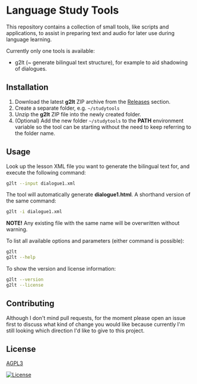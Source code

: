 # Language Study Tools

This repository contains a collection of small tools, like scripts and applications, to assist in preparing text and audio for later use during language learning.

Currently only one tools is available:

- g2lt (~ generate bilingual text structure), for example to aid shadowing of dialogues.

## Installation

1. Download the latest **g2lt** ZIP archive from the [Releases](https://github.com/andypeeters/language-study-tools/releases) section.
2. Create a separate folder, e.g. ```~/studytools```
3. Unzip the **g2lt** ZIP file into the newly created folder.
4. (Optional) Add the new folder ```~/studytools``` to the **PATH** environment variable so the tool can be starting without the need to keep referring to the folder name.

## Usage

Look up the lesson XML file you want to generate the bilingual text for, and execute the following command:

```bash
g2lt --input dialogue1.xml
```

The tool will automatically generate **dialogue1.html**.
A shorthand version of the same command:

```bash
g2lt -i dialogue1.xml
```


**NOTE!** Any existing file with the same name will be overwritten without warning.

To list all available options and parameters (either command is possible):

```bash
g2lt
g2lt --help
```

To show the version and license information:

```bash
g2lt --version
g2lt --license
```

## Contributing

Although I don't mind pull requests, for the moment please open an issue first
to discuss what kind of change you would like because currently I'm still looking
which direction I'd like to give to this project.

## License

[AGPL3](https://choosealicense.com/licenses/agpl-3.0/)

<a href="https://github.com/andypeeters/language-study-tools/blob/main/LICENSE"><img alt="License" src="https://img.shields.io/badge/license-AGPLv3-purple"></a>
